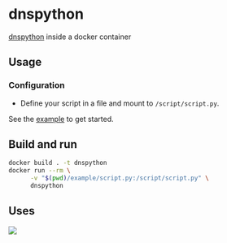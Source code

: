 # dnspython
[dnspython](https://github.com/rthalley/dnspython) inside a docker container

## Usage

### Configuration

* Define your script in a file and mount to `/script/script.py`.

See the [example](./example) to get started.

## Build and run 
```bash
docker build . -t dnspython
docker run --rm \
      -v "$(pwd)/example/script.py:/script/script.py" \
      dnspython
```

## Uses
[![](https://img.shields.io/badge/code-rthalley%2Fdnspython-blue.svg)](https://github.com/rthalley/dnspython "Code repo")
